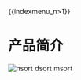 {{indexmenu_n>1}}

# 产品简介

![nsort dsort
msort](/indexmenu\>/network/ipv6translation/introduction#2)
